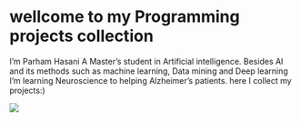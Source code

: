 <h1>wellcome to my Programming projects collection</h1>
<p>
I’m Parham Hasani
A Master’s student in Artificial intelligence. Besides AI and its methods such as machine learning, Data mining and Deep learning I’m learning Neuroscience to helping Alzheimer’s patients. 
here I collect my projects:)</p>
<img src="https://i.pinimg.com/originals/bc/b3/02/bcb302b88b0850b4f1f617007b45e518.jpg">

